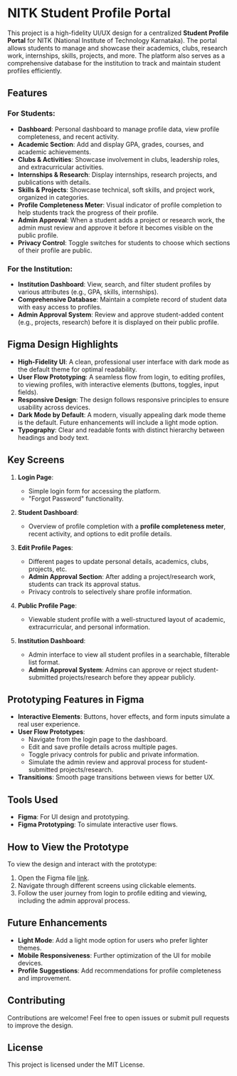 # NITK Student Profile Portal

This project is a high-fidelity UI/UX design for a centralized **Student Profile Portal** for NITK (National Institute of Technology Karnataka). The portal allows students to manage and showcase their academics, clubs, research work, internships, skills, projects, and more. The platform also serves as a comprehensive database for the institution to track and maintain student profiles efficiently.

## Features

### For Students:
- **Dashboard**: Personal dashboard to manage profile data, view profile completeness, and recent activity.
- **Academic Section**: Add and display GPA, grades, courses, and academic achievements.
- **Clubs & Activities**: Showcase involvement in clubs, leadership roles, and extracurricular activities.
- **Internships & Research**: Display internships, research projects, and publications with details.
- **Skills & Projects**: Showcase technical, soft skills, and project work, organized in categories.
- **Profile Completeness Meter**: Visual indicator of profile completion to help students track the progress of their profile.
- **Admin Approval**: When a student adds a project or research work, the admin must review and approve it before it becomes visible on the public profile.
- **Privacy Control**: Toggle switches for students to choose which sections of their profile are public.

### For the Institution:
- **Institution Dashboard**: View, search, and filter student profiles by various attributes (e.g., GPA, skills, internships).
- **Comprehensive Database**: Maintain a complete record of student data with easy access to profiles.
- **Admin Approval System**: Review and approve student-added content (e.g., projects, research) before it is displayed on their public profile.

## Figma Design Highlights

- **High-Fidelity UI**: A clean, professional user interface with dark mode as the default theme for optimal readability.
- **User Flow Prototyping**: A seamless flow from login, to editing profiles, to viewing profiles, with interactive elements (buttons, toggles, input fields).
- **Responsive Design**: The design follows responsive principles to ensure usability across devices.
- **Dark Mode by Default**: A modern, visually appealing dark mode theme is the default. Future enhancements will include a light mode option.
- **Typography**: Clear and readable fonts with distinct hierarchy between headings and body text.
  
## Key Screens

1. **Login Page**: 
   - Simple login form for accessing the platform.
   - "Forgot Password" functionality.
   
2. **Student Dashboard**:
   - Overview of profile completion with a **profile completeness meter**, recent activity, and options to edit profile details.
   
3. **Edit Profile Pages**:
   - Different pages to update personal details, academics, clubs, projects, etc.
   - **Admin Approval Section**: After adding a project/research work, students can track its approval status.
   - Privacy controls to selectively share profile information.
   
4. **Public Profile Page**:
   - Viewable student profile with a well-structured layout of academic, extracurricular, and personal information.
   
5. **Institution Dashboard**:
   - Admin interface to view all student profiles in a searchable, filterable list format.
   - **Admin Approval System**: Admins can approve or reject student-submitted projects/research before they appear publicly.

## Prototyping Features in Figma

- **Interactive Elements**: Buttons, hover effects, and form inputs simulate a real user experience.
- **User Flow Prototypes**:
  - Navigate from the login page to the dashboard.
  - Edit and save profile details across multiple pages.
  - Toggle privacy controls for public and private information.
  - Simulate the admin review and approval process for student-submitted projects/research.
- **Transitions**: Smooth page transitions between views for better UX.

## Tools Used

- **Figma**: For UI design and prototyping.
- **Figma Prototyping**: To simulate interactive user flows.

## How to View the Prototype

To view the design and interact with the prototype:

1. Open the Figma file [link](https://www.figma.com/design/u3NYxCn4JlE6TNP1ppqabp/WEC-REC-UI?node-id=0-1&t=8gUIv1rekloT0D1c-1
).
2. Navigate through different screens using clickable elements.
3. Follow the user journey from login to profile editing and viewing, including the admin approval process.

## Future Enhancements

- **Light Mode**: Add a light mode option for users who prefer lighter themes.
- **Mobile Responsiveness**: Further optimization of the UI for mobile devices.
- **Profile Suggestions**: Add recommendations for profile completeness and improvement.

## Contributing

Contributions are welcome! Feel free to open issues or submit pull requests to improve the design.

## License

This project is licensed under the MIT License.

